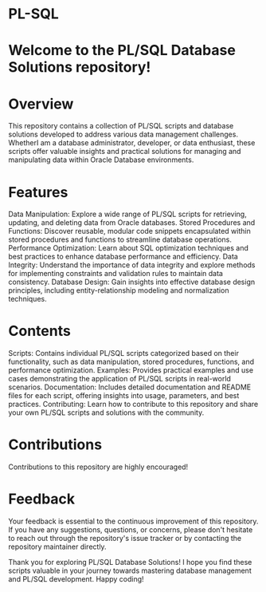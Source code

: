 # PL-SQL
# Welcome to the PL/SQL Database Solutions repository!
# Overview
This repository contains a collection of PL/SQL scripts and database solutions developed to address various data management challenges. WhetherI am a database administrator, developer, or data enthusiast, these scripts offer valuable insights and practical solutions for managing and manipulating data within Oracle Database environments.
# Features
Data Manipulation: Explore a wide range of PL/SQL scripts for retrieving, updating, and deleting data from Oracle databases.
Stored Procedures and Functions: Discover reusable, modular code snippets encapsulated within stored procedures and functions to streamline database operations.
Performance Optimization: Learn about SQL optimization techniques and best practices to enhance database performance and efficiency.
Data Integrity: Understand the importance of data integrity and explore methods for implementing constraints and validation rules to maintain data consistency.
Database Design: Gain insights into effective database design principles, including entity-relationship modeling and normalization techniques.
# Contents
Scripts: Contains individual PL/SQL scripts categorized based on their functionality, such as data manipulation, stored procedures, functions, and performance optimization.
Examples: Provides practical examples and use cases demonstrating the application of PL/SQL scripts in real-world scenarios.
Documentation: Includes detailed documentation and README files for each script, offering insights into usage, parameters, and best practices.
Contributing: Learn how to contribute to this repository and share your own PL/SQL scripts and solutions with the community.
# Contributions
Contributions to this repository are highly encouraged! 

# Feedback
Your feedback is essential to the continuous improvement of this repository. If you have any suggestions, questions, or concerns, please don't hesitate to reach out through the repository's issue tracker or by contacting the repository maintainer directly.

Thank you for exploring PL/SQL Database Solutions! I hope you find these scripts valuable in your journey towards mastering database management and PL/SQL development. Happy coding!







